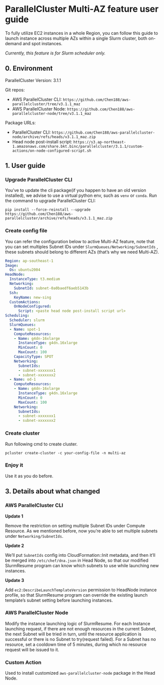 # ParallelCluster Multi-AZ feature user guide

To fully utilize EC2 instances in a whole Region, you can follow this guide to launch instance across multiple AZs within a single Slurm cluster, both on-demand and spot instances.

*Currently, this feature is for Slurm scheduler only.*

## 0. Environment

ParallelCluster Version: 3.1.1

Git repos:

- AWS ParallelCluster CLI: `https://github.com/Chen188/aws-parallelcluster/tree/v3.1.1_maz`
- AWS ParallelCluster Node: `https://github.com/Chen188/aws-parallelcluster-node/tree/v3.1.1_maz`

Package URLs:

- ParallelCluster CLI: `https://github.com/Chen188/aws-parallelcluster-node/archive/refs/heads/v3.1.1_maz.zip`
- Head node post-install script: `https://s3.ap-northeast-1.amazonaws.com/share.bkt.binc/parallelcluster/3.1.1/custom-actions/on-node-configured-script.sh`

## 1. User guide

### Upgrade ParallelCluster CLI

You’ve to update the cli package(if you happen to have an old version installed), we advise to use a virtual python env, such as `venv` or `conda`. Run the command to upgrade ParallelCluster CLI:

`pip install --force-reinstall --upgrade https://github.com/Chen188/aws-parallelcluster/archive/refs/heads/v3.1.1_maz.zip`

### Create config file

You can refer the configuration below to active Multi-AZ feature, note that you can set multiples Subnet IDs under `SlurmQueues/Networking/SubnetIds` , these subnets should belong to different AZs (that’s why we need Multi-AZ).

```yaml
Region: ap-southeast-1
Image:
  Os: ubuntu2004
HeadNode:
  InstanceType: t3.medium
  Networking:
    SubnetId: subnet-0a0baedf6aeb5143b
  Ssh:
    KeyName: new-sing
  CustomActions:
    OnNodeConfigured:
      Script: <paste head node post-install script url>
Scheduling:
  Scheduler: slurm
  SlurmQueues:
  - Name: spot-1
    ComputeResources:
    - Name: g4dn-16xlarge
      InstanceType: g4dn.16xlarge
      MinCount: 0
      MaxCount: 100
    CapacityType: SPOT
    Networking:
      SubnetIds:
      - subnet-xxxxxxx1
      - subnet-xxxxxxx2
  - Name: od-1
    ComputeResources:
    - Name: g4dn-16xlarge
      InstanceType: g4dn.16xlarge
      MinCount: 0
      MaxCount: 100
    Networking:
      SubnetIds:
      - subnet-xxxxxxx1
      - subnet-xxxxxxx2
```

### Create cluster

Run following cmd to create cluster.

`pcluster create-cluster -c your-config-file -n multi-az`

### Enjoy it

Use it as you do before.

## 3. Details about what changed

### AWS ParallelCluster CLI

**Update 1**

Remove the restriction on setting multiple Subnet IDs under Compute Resource. As we mentioned before, now you’re able to set multiple subnets under `Networking/SubnetIds`.

**Update 2**

We’ll put `SubnetIds` config into CloudFormation::Init metadata, and then it’ll be merged into `/etc/chef/dna.json` in Head Node, so that our modified SlurmResume program can know which subnets to use while launching new instances.

**Update 3**

Add `ec2:DescribeLaunchTemplateVersion` permission to HeadNode instance profile, so that SlurmResume program can override the existing launch template’s subnet setting before launching instances.

### AWS ParallelCluster Node

Modify the instance launching logic of SlurmResume. For each Instance launching request, if there are not enough resources in the current Subnet, the next Subnet will be tried in turn, until the resource application is successful or there is no Subnet to try(request failed). For a Subnet has no resource, set a cooldown time of 5 minutes, during which no resource request will be issued to it.

### Custom Action

Used to install customized `aws-parallelcluster-node` package in the Head Node.